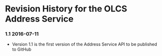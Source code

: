 # Revision History for the OLCS Address Service 
 
### 1.1 2016-07-11
 
- Version 1.1 is the first version of the Address Service API to be published to GitHub